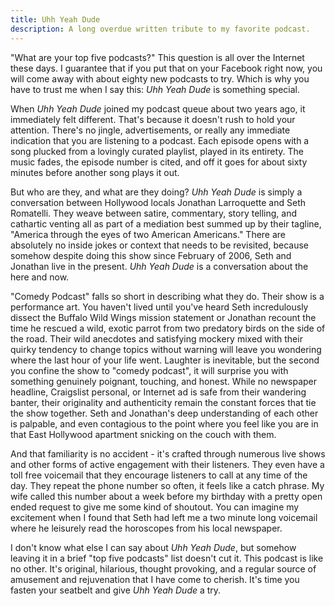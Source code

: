 ```yaml
---
title: Uhh Yeah Dude
description: A long overdue written tribute to my favorite podcast.
---
```


"What are your top five podcasts?" This question is all over the
Internet these days. I guarantee that if you put that on your Facebook
right now, you will come away with about eighty new podcasts to
try. Which is why you have to trust me when I say this: _Uhh Yeah Dude_
is something special.

When _Uhh Yeah Dude_ joined my podcast queue about two years ago, it
immediately felt different. That's because it doesn't rush to hold
your attention. There's no jingle, advertisements, or really any
immediate indication that you are listening to a podcast. Each episode
opens with a song plucked from a lovingly curated playlist, played in
its entirety. The music fades, the episode number is cited, and off it
goes for about sixty minutes before another song plays it out.

But who are they, and what are they doing? _Uhh Yeah Dude_ is simply a
conversation between Hollywood locals Jonathan Larroquette and Seth
Romatelli. They weave between satire, commentary, story telling, and
cathartic venting all as part of a mediation best summed up by their
tagline, "America through the eyes of two American Americans." There
are absolutely no inside jokes or context that needs to be revisited,
because somehow despite doing this show since February of 2006, Seth
and Jonathan live in the present. _Uhh Yeah Dude_ is a conversation
about the here and now.

"Comedy Podcast" falls so short in describing what they do. Their show
is a performance art. You haven't lived until you've heard Seth
incredulously dissect the Buffalo Wild Wings mission statement or
Jonathan recount the time he rescued a wild, exotic parrot from two
predatory birds on the side of the road. Their wild anecdotes and
satisfying mockery mixed with their quirky tendency to change topics
without warning will leave you wondering where the last hour of your
life went. Laughter is inevitable, but the second you confine the show
to "comedy podcast", it will surprise you with something genuinely
poignant, touching, and honest. While no newspaper headline,
Craigslist personal, or Internet ad is safe from their wandering
banter, their originality and authenticity remain the constant forces
that tie the show together. Seth and Jonathan's deep understanding of
each other is palpable, and even contagious to the point where you
feel like you are in that East Hollywood apartment snicking on the
couch with them.

And that familiarity is no accident - it's crafted through numerous
live shows and other forms of active engagement with their
listeners. They even have a toll free voicemail that they encourage
listeners to call at any time of the day. They repeat the phone number
so often, it feels like a catch phrase. My wife called this number
about a week before my birthday with a pretty open ended request to
give me some kind of shoutout. You can imagine my excitement when I
found that Seth had left me a two minute long voicemail where he
leisurely read the horoscopes from his local newspaper.

I don't know what else I can say about _Uhh Yeah Dude_, but somehow
leaving it in a brief "top five podcasts" list doesn't cut it. This
podcast is like no other. It's original, hilarious, thought provoking,
and a regular source of amusement and rejuvenation that I have come to
cherish. It's time you fasten your seatbelt and give _Uhh Yeah Dude_ a
try.
